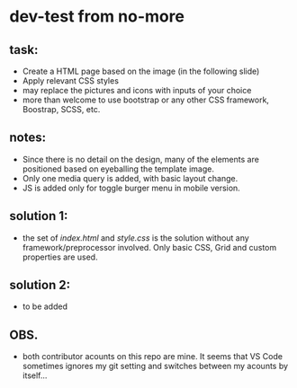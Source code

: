 # dev-test from no-more

## task:

- Create a HTML page based on the image (in the following slide)
- Apply relevant CSS styles
- may replace the pictures and icons with inputs of your choice
- more than welcome to use bootstrap or any other CSS framework, Boostrap, SCSS, etc.

## notes:
- Since there is no detail on the design, many of the elements are positioned based on eyeballing the template image.
- Only one media query is added, with basic layout change.
- JS is added only for toggle burger menu in mobile version.

## solution 1:

- the set of *index.html* and *style.css* is the solution without any framework/preprocessor involved. Only basic CSS, Grid and custom properties are used.

## solution 2:
- to be added

## OBS.
- both contributor acounts on this repo are mine. It seems that VS Code sometimes ignores my git setting and switches between my acounts by itself...
